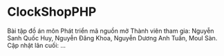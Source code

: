 # ClockShopPHP
Bài tập đồ án môn Phát triển mã nguồn mở
Thành viên tham gia: Nguyễn Sanh Quốc Huy, Nguyễn Đăng Khoa, Nguyễn Dương Anh Tuấn, Moul Sàn.
Cập nhật lân cuối: ...